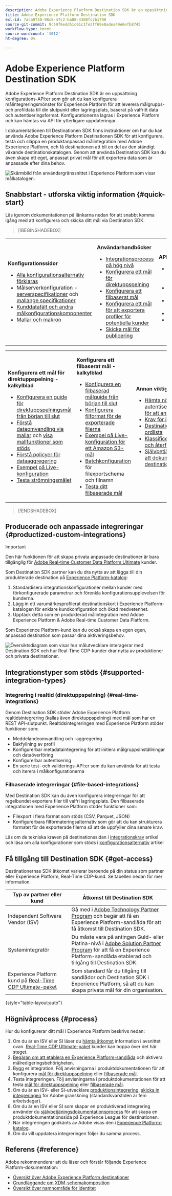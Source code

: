 ```yaml
---
description: Adobe Experience Platform Destination SDK är en uppsättning konfigurations-API:er som gör att du kan konfigurera målintegreringsmönster så att Experience Platform kan leverera målgrupps- och profildata till din slutpunkt eller lagringsplats, baserat på vilka data- och autentiseringsformat du väljer. Konfigurationerna lagras i Experience Platform och kan hämtas via API för ytterligare uppdateringar.
title: Adobe Experience Platform Destination SDK
exl-id: 7aca9f40-98c8-47c2-ba88-4308fc2b1798
source-git-commit: 9c59f6edd51c61c1fe2ff69e0adea49e6efb8745
workflow-type: tm+mt
source-wordcount: '1012'
ht-degree: 0%

---
```


# Adobe Experience Platform Destination SDK

Adobe Experience Platform Destination SDK är en uppsättning konfigurations-API:er som gör att du kan konfigurera målintegreringsmönster för Experience Platform för att leverera målgrupps- och profildata till din slutpunkt eller lagringsplats, baserat på valfritt data och autentiseringsformat. Konfigurationerna lagras i Experience Platform och kan hämtas via API för ytterligare uppdateringar.

I dokumentationen till Destinationen SDK finns instruktioner om hur du kan använda Adobe Experience Platform Destinationen SDK för att konfigurera, testa och släppa en produktanpassad målintegration med Adobe Experience Platform, och få destinationen att bli en del av den ständigt växande destinationskatalogen. Genom att använda Destination SDK kan du även skapa ett eget, anpassat privat mål för att exportera data som är anpassade efter dina behov.

![Skärmbild från användargränssnittet i Experience Platform som visar målkatalogen.](assets/destinations-catalog-overview.png)

## Snabbstart - utforska viktig information {#quick-start}

Läs igenom dokumentationen på länkarna nedan för att snabbt komma igång med att konfigurera och skicka ditt mål via Destination SDK.

>[!BEGINSHADEBOX]

<table style="border: 0;">
  <tbody>
    <tr>
        <td>
            <p><b>Konfigurationssidor</b></p>
            <ul>
                <li><a href="/help/destinations/destination-sdk/functionality/configuration-options.md">Alla konfigurationsalternativ förklaras</a></li>
                <li> Målserverkonfiguration - <a href="/help/destinations/destination-sdk/functionality/destination-server/server-specs.md">serverspecifikationer</a> och <a href="/help/destinations/destination-sdk/functionality/destination-server/templating-specs.md">mallange specifikationer</a></li>
                <li><a href="/help/destinations/destination-sdk/functionality/destination-configuration/customer-data-fields.md">Kunddatafält och andra målkonfigurationskomponenter</a></li>
                <li><a href="https://experienceleague.adobe.com/en/docs/experience-platform/destinations/destination-sdk/functionality/destination-server/message-format">Mallar och makron</a></li>
            </ul>
        </td>
        <td>
            <p><b>Användarhandböcker</b></p>
            <ul>
                <li><a href="/help/destinations/destination-sdk/overview.md#process">Integrationsprocess på hög nivå</a></li>
                <li><a href="/help/destinations/destination-sdk/guides/configure-destination-instructions.md">Konfigurera ett mål för direktuppspelning</a></li>
                <li><a href="/help/destinations/destination-sdk/guides/configure-file-based-destination-instructions.md">Konfigurera ett filbaserat mål</a></li>
                <li><a href="/help/destinations/destination-sdk/guides/batch/configure-prospect-audience-destination.md">Konfigurera ett mål för att exportera profiler för potentiella kunder</a></li>
                <li><a href="/help/destinations/destination-sdk/guides/submit-destination.md">Skicka mål för publicering</a></li>
            </ul>
        </td>
                <td>
            <p><b>API-referenser</b></p>
            <ul>
                <li><a href="https://developer.adobe.com/experience-platform-apis/references/destination-authoring/#tag/Destination-servers-and-templates">API-referens för målserverns slutpunkt</a></li>
                <li><a href="https://developer.adobe.com/experience-platform-apis/references/destination-authoring/#tag/Destination-configurations">API-referens för målslutpunkt</a></li>
                <li><a href="https://developer.adobe.com/experience-platform-apis/references/destination-authoring/#tag/Audience-metadata-templates">API-referens för målgruppsmetadata</a></li>
                <li><a href="https://developer.adobe.com/experience-platform-apis/references/destination-authoring/#tag/Destination-testing">Testa API-referens</a></li>
                <li><a href="https://developer.adobe.com/experience-platform-apis/references/destination-authoring/#tag/Destination-publishing">API-referens för målpublicering</a></li>
            </ul>
        </td>
    </tr>
  </tbody>
</table>

<table style="border: 0;">
  <tbody>
    <tr>
        <td>
            <p><b>Konfigurera ett mål för direktuppspelning - kalkylblad</b></p>
            <ul>
                <li><a href="/help/destinations/destination-sdk/guides/configure-destination-instructions.md">Konfigurera en guide för direktuppspelningsmål från början till slut</a></li>
                <li><a href="/help/destinations/destination-sdk/functionality/destination-server/message-format.md">Förstå dataomvandling via mallar</a> och <a href="/help/destinations/destination-sdk/functionality/destination-server/supported-functions.md">visa mallfunktioner som stöds</a></li>
                <li><a href="/help/destinations/destination-sdk/functionality/destination-configuration/aggregation-policy.md">Förstå policyer för dataaggregering</a></li>
                <li><a href="https://experienceleague.adobe.com/en/docs/experience-platform/destinations/destination-sdk/functionality/destination-server/message-format">Exempel på Live-konfiguration</a></li>
                <li><a href="/help/destinations/destination-sdk/testing-api/streaming-destinations/streaming-destination-testing-overview.md">Testa strömningsmålet</a></li>
            </ul>
        </td>
        <td>
            <p><b>Konfigurera ett filbaserat mål - kalkylblad</b></p>
            <ul>
                <li><a href="/help/destinations/destination-sdk/guides/configure-file-based-destination-instructions.md">Konfigurera en filbaserad målguide från början till slut</a></li>
                <li><a href="/help/destinations/destination-sdk/guides/batch/configure-file-formatting-options.md">Konfigurera filformat för de exporterade filerna</a></li>
                <li><a href="/help/destinations/destination-sdk/guides/batch/configure-amazon-s3-destination-with-predefined-file-formatting.md">Exempel på Live-konfiguration för ett Amazon S3-mål</a></li>
                <li><a href="/help/destinations/destination-sdk/functionality/destination-configuration/batch-configuration.md">Batchkonfiguration</a> för filexportschema och filnamn</li>
                <li><a href="/help/destinations/destination-sdk/testing-api/batch-destinations/file-based-destination-testing-overview.md">Testa ditt filbaserade mål</a></li>
            </ul>
        </td>
        <td>
            <p><b>Annan viktig information</b></p>
            <ul>
                <li><a href="/help/destinations/destination-sdk/getting-started.md#obtain-authentication-credentials">Hämta nödvändiga autentiseringsuppgifter för att använda API:t</a></li>
                <li><a href="/help/destinations/destination-sdk/integration-prerequisites.md">Krav för integrering</a></li>
                <li><a href="/help/destinations/destination-sdk/glossary.md">Destinationens SDK ordlista</a></li>                
                <li><a href="/help/destinations/destination-sdk/functionality/rate-limiting-retry-policy.md">Klassificeringsgränser och återförsöksprincip</a></li>
                <li><a href="/help/destinations/destination-sdk/docs-framework/self-service-template.md">Självbetjäningsmall för att dokumentera destinationen</a></li>
            </ul>
        </td>
    </tr>
  </tbody>
</table>


>[!ENDSHADEBOX]

## Producerade och anpassade integreringar {#productized-custom-integrations}

>[!IMPORTANT]
>
> Den här funktionen för att skapa privata anpassade destinationer är bara tillgänglig för [Adobe Real-time Customer Data Platform Ultimate](https://helpx.adobe.com/legal/product-descriptions/real-time-customer-data-platform.html) kunder.

Som Destination SDK partner kan du dra nytta av att lägga till din produkterade destination på [Experience Platform-katalog](../catalog/overview.md):

1. Standardisera integrationskonfigurationer mellan kunder med förkonfigurerade parametrar och förenkla konfigurationsupplevelsen för kunderna.
2. Lägg in ett varumärkesprofilerat destinationskort i Experience Platform-katalogen för enklare kundkonfiguration och ökad medvetenhet.
3. Upptäck detta som en produkterad målintegration med Adobe Experience Platform &amp; Adobe Real-time Customer Data Platform.

Som Experience Platform-kund kan du också skapa en egen egen, anpassad destination som passar dina aktiveringsbehov.

![Översiktsdiagram som visar hur målutvecklare interagerar med Destination SDK och hur Real-Time CDP-kunder drar nytta av produktioner och privata destinationer.](assets/destination-sdk-visual.png)

## Integrationstyper som stöds {#supported-integration-types}

### Integrering i realtid (direktuppspelning) {#real-time-integrations}

Genom Destination SDK stöder Adobe Experience Platform realtidsintegrering (kallas även direktuppspelning) med mål som har en REST API-slutpunkt. Realtidsintegreringen med Experience Platform stöder funktioner som:

* Meddelandeomvandling och -aggregering
* Bakfyllning av profil
* Konfigurerbar metadataintegrering för att initiera målgruppsinställningar och dataöverföring
* Konfigurerbar autentisering
* En serie test- och validerings-API:er som du kan använda för att testa och iterera i målkonfigurationerna

### Filbaserade integreringar {#file-based-integrations}

Med Destination SDK kan du även konfigurera integreringar för att regelbundet exportera filer till valfri lagringsplats. Den filbaserade integrationen med Experience Platform stöder funktioner som:

* Filexport i flera format som stöds (CSV, Parquet, JSON)
* Konfigurerbara filformateringsalternativ som gör att du kan strukturera formatet för de exporterade filerna så att de uppfyller dina senare krav.

Läs om de tekniska kraven på destinationssidan i [integrationskrav](integration-prerequisites.md) artikel och läsa om alla konfigurationer som stöds i [konfigurationsalternativ](functionality/configuration-options.md) artikel

## Få tillgång till Destination SDK {#get-access}

Destinationernas SDK åtkomst varierar beroende på din status som partner eller Experience Platform, Real-Time CDP-kund. Se tabellen nedan för mer information.

| Typ av partner eller kund | Åtkomst till Destination SDK |
---------|----------|
| Independent Software Vendor (ISV) | Gå med i [Adobe Technology Partner Program](https://partners.adobe.com/technologyprogram/experiencecloud.html) och begär att få en Experience Platform-sandlåda för att få åtkomst till Destination SDK. |
| Systemintegratör | Du måste vara på antingen Guld- eller Platina-nivå i [Adobe Solution Partner Program](https://solutionpartners.adobe.com/home.html) för att få en Experience Platform-sandlåda etablerad och tillgång till Destination SDK. |
| Experience Platform kund på [Real-Time CDP Ultimate-paket](https://helpx.adobe.com/legal/product-descriptions/real-time-customer-data-platform.html) | Som standard får du tillgång till sandlådor och Destination SDK i Experience Platform, så att du kan skapa privata mål för din organisation. |

{style="table-layout:auto"}

## Högnivåprocess {#process}

Hur du konfigurerar ditt mål i Experience Platform beskrivs nedan:

1. Om du är en ISV eller SI läser du [hämta åtkomst](#get-access) information i avsnittet ovan. [Real-Time CDP Ultimate-paket](https://helpx.adobe.com/legal/product-descriptions/real-time-customer-data-platform.html) kunder kan hoppa över det här steget.
2. [Begäran om att etablera en Experience Platform-sandlåda](https://adobeexchangeec.zendesk.com/hc/en-us/articles/360037457812-Adobe-Experience-Platform-Sandbox-Accounts-Access-Adding-Users-and-Support) och aktivera målredigeringsbehörigheten.
3. Bygg er integration. Följ anvisningarna i produktdokumentationen för att konfigurera [mål för direktuppspelning](guides/configure-destination-instructions.md) eller [filbaserade mål](guides/configure-file-based-destination-instructions.md).
4. Testa integreringen. Följ anvisningarna i produktdokumentationen för att testa [mål för direktuppspelning](testing-api/streaming-destinations/streaming-destination-testing-overview.md) eller [filbaserade mål](testing-api/batch-destinations/file-based-destination-testing-overview.md).
5. Om du är en ISV- eller SI-utvecklare [produktionsintegrering](./overview.md#productized-custom-integrations), [skicka in integreringen](guides/submit-destination.md) för Adobe granskning (standardsvarstiden är fem arbetsdagar).
6. Om du är en ISV eller SI som skapar en produktiverad integrering använder du [självbetjäningsdokumentationsprocess](docs-framework/documentation-instructions.md) för att skapa en produktdokumentationssida på Experience League för destinationen.
7. När integreringen godkänts av Adobe visas den i [Experience Platform-katalog](../catalog/overview.md).
8. Om du vill uppdatera integreringen följer du samma process.

## Referens {#reference}

Adobe rekommenderar att du läser och förstår följande Experience Platform-dokumentation:

* [Översikt över Adobe Experience Platform destinationer](https://experienceleague.adobe.com/docs/experience-platform/destinations/home.html)
* [Grundläggande om XDM-schemakomposition](https://experienceleague.adobe.com/docs/experience-platform/xdm/schema/composition.html)
* [Översikt över namnområde för identitet](https://experienceleague.adobe.com/docs/experience-platform/identity/namespaces.html)
